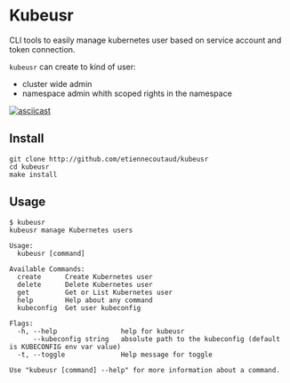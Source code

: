 # Kubeusr
CLI tools to easily manage kubernetes user based on service account and token connection.


`kubeusr` can create to kind of user:
* cluster wide admin
* namespace admin whith scoped rights in the namespace

[![asciicast](https://asciinema.org/a/fgAtKRyhOTOYA2zSvIiRZWXbm.png)](https://asciinema.org/a/fgAtKRyhOTOYA2zSvIiRZWXbm?speed=1.7)

## Install

```
git clone http://github.com/etiennecoutaud/kubeusr
cd kubeusr
make install
```

## Usage
```
$ kubeusr
kubeusr manage Kubernetes users

Usage:
  kubeusr [command]

Available Commands:
  create      Create Kubernetes user
  delete      Delete Kubernetes user
  get         Get or List Kubernetes user
  help        Help about any command
  kubeconfig  Get user kubeconfig

Flags:
  -h, --help                help for kubeusr
      --kubeconfig string   absolute path to the kubeconfig (default is KUBECONFIG env var value)
  -t, --toggle              Help message for toggle

Use "kubeusr [command] --help" for more information about a command.
```

